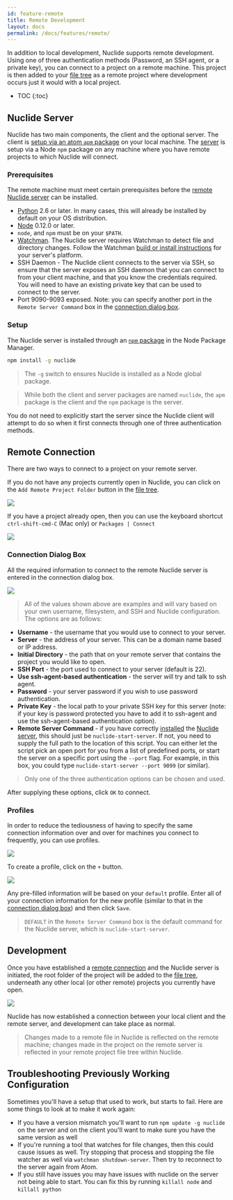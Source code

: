 ```yaml
---
id: feature-remote
title: Remote Development
layout: docs
permalink: /docs/features/remote/
---
```


In addition to local development, Nuclide supports remote development. Using one of
three authentication methods (Password, an SSH agent, or a private key), you can connect to a
project on a remote machine. This project is then added to your
[file tree](/docs/editor/basics/#project-and-file-explorer) as a remote project where development
occurs just it would with a local project.

* TOC
{:toc}

## Nuclide Server

Nuclide has two main components, the client and the optional server. The client is
[setup via an atom `apm` package](/docs/editor/setup/) on your local machine. The
[server](#nuclide-server__setup) is setup via a Node `npm` package on any machine where you have
remote projects to which Nuclide will connect.

### Prerequisites

The remote machine must meet certain prerequisites before the
[remote Nuclide server](#nuclide-server__setup) can be installed.

- [Python](https://www.python.org/) 2.6 or later. In many cases, this will already be installed by
default on your OS distribution.
- [Node](https://nodejs.org/) 0.12.0 or later.
- `node`, and `npm` must be on your `$PATH`.
- [Watchman](https://facebook.github.io/watchman). The Nuclide server
requires Watchman to detect file and directory changes. Follow the Watchman
[build or install instructions](http://facebook.github.io/watchman/docs/install.html#build-install)
for your server's platform.
- SSH Daemon - The Nuclide client connects to the server via SSH, so ensure that the server exposes
an SSH daemon that you can connect to from your client machine, and that you know the credentials
required. You will need to have an existing private key that can be used to connect to the server.
- Port 9090-9093 exposed.  Note: you can specify another port in the `Remote Server Command` box in
the [connection dialog box](#remote-connection__connection-dialog-box).

### Setup

The Nuclide server is installed through an [`npm` package](https://www.npmjs.com/package/nuclide) in
the Node Package Manager.

```bash
npm install -g nuclide
```

> The `-g` switch to ensures Nuclide is installed as a Node global package.

> While both the client and server packages are named `nuclide`, the `apm` package is the client
> and the `npm` package is the server.

You do not need to explicitly start the server since the Nuclide client will attempt to do so when
it first connects through one of three authentication methods.

## Remote Connection

There are two ways to connect to a project on your remote server.

If you do not have any projects currently open in Nuclide, you can click on the
`Add Remote Project Folder` button in the
[file tree](/docs/editor/basics/#project-and-file-explorer).

![](/static/images/docs/feature-remote-add-remote-project-file-tree.png)

If you have a project already open, then you can use the keyboard shortcut `ctrl-shift-cmd-C`
(Mac only) or `Packages | Connect`

![](/static/images/docs/feature-remote-connect-menu.png)

### Connection Dialog Box

All the required information to connect to the remote Nuclide server is entered in the connection
dialog box.

![](/static/images/docs/feature-remote-connect-dialog-box.png)

> All of the values shown above are examples and will vary based on your own username, filesystem,
and SSH and Nuclide configuration. The options are as follows:

- **Username** - the username that you would use to connect to your server.
- **Server** - the address of your server. This can be a domain name based or IP address.
- **Initial Directory** - the path that on your remote server that contains the project you would
like to open.
- **SSH Port** - the port used to connect to your server (default is 22).
- **Use ssh-agent-based authentication** - the server will try and talk to ssh agent.
- **Password** - your server password if you wish to use password authentication.
- **Private Key** - the local path to your private SSH key for this server (note: if your key is
password protected you have to add it to ssh-agent and use the ssh-agent-based authentication
option).
- **Remote Server Command** - if you have correctly [installed](#nuclide-server__setup) the
[Nuclide server](#nuclide-server), this should just be `nuclide-start-server`. If not, you need to
supply the full path to the location of this script. You can either let the script pick an open port
for you from a list of predefined ports, or start the server on a specific port using the
`--port` flag. For example, in this box, you could type `nuclide-start-server --port 9099` (or
similar).

> Only one of the three authentication options can be chosen and used.

After supplying these options, click `OK` to connect.

### Profiles

In order to reduce the tediousness of having to specify the same connection information over and
over for machines you connect to frequently, you can use profiles.

![](/static/images/docs/feature-remote-profiles.png)

To create a profile, click on the `+` button.

![](/static/images/docs/feature-remote-add-profile.png)

Any pre-filled information will be based on your `default` profile. Enter all of your connection
information for the new profile (similar to that in the
[connection dialog box](#remote-connection__connection-dialog-box)) and then click `Save`.

> `DEFAULT` in the `Remote Server Command` box is the default command for the Nuclide server, which
> is `nuclide-start-server`.

## Development

Once you have established a [remote connection](#remote-connection) and the Nuclide server is
initiated, the root folder of the project will be added to the
[file tree](/docs/editor/basics/#project-and-file-explorer), underneath any other local (or other
remote) projects you currently have open.

![](/static/images/docs/feature-remote-file-tree.png)

Nuclide has now established a connection between your local client and the remote server, and
development can take place as normal.

> Changes made to a remote file in Nuclide is reflected on the remote machine; changes made in the
> project on the remote server is reflected in your remote project file tree within Nuclide.

## Troubleshooting Previously Working Configuration

Sometimes you'll have a setup that used to work, but starts to fail. Here are some things to look at to make it work again:
* If you have a version mismatch you'll want to run `npm update -g nuclide` on the server and on the client you'll want to make sure you have the same version as well
* If you're running a tool that watches for file changes, then this could cause issues as well. Try stopping that process and stopping the file watcher as well via `watchman shutdown-server`. Then try to reconnect to the server again from Atom.
* If you still have issues you may have issues with nuclide on the server not being able to start. You can fix this by running `killall node` and `killall python`
